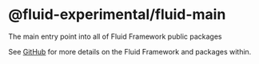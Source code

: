 # @fluid-experimental/fluid-main

The main entry point into all of Fluid Framework public packages

See [GitHub](https://github.com/microsoft/FluidFramework) for more details on the Fluid Framework and packages within.
